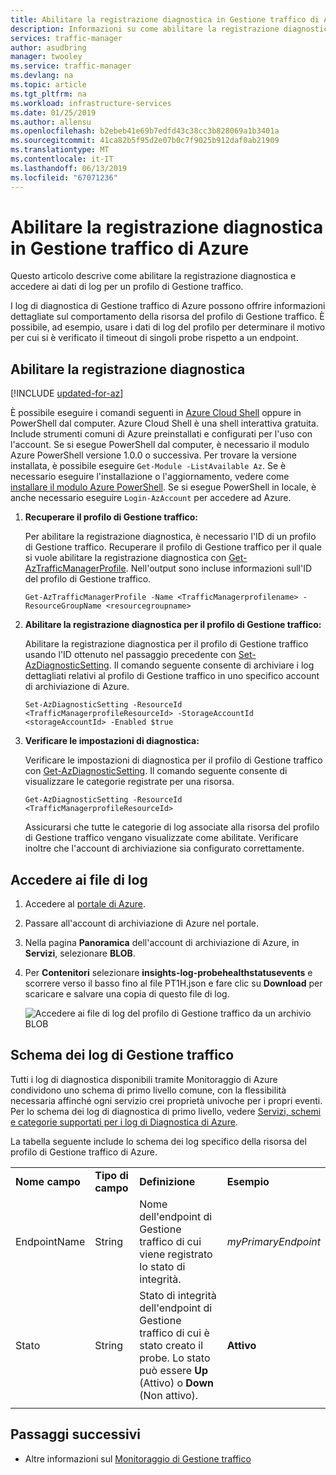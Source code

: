 ```yaml
---
title: Abilitare la registrazione diagnostica in Gestione traffico di Azure
description: Informazioni su come abilitare la registrazione diagnostica per il profilo personale di Gestione traffico e accedere ai file di log creati come risultato.
services: traffic-manager
author: asudbring
manager: twooley
ms.service: traffic-manager
ms.devlang: na
ms.topic: article
ms.tgt_pltfrm: na
ms.workload: infrastructure-services
ms.date: 01/25/2019
ms.author: allensu
ms.openlocfilehash: b2ebeb41e69b7edfd43c38cc3b828069a1b3401a
ms.sourcegitcommit: 41ca82b5f95d2e07b0c7f9025b912daf0ab21909
ms.translationtype: MT
ms.contentlocale: it-IT
ms.lasthandoff: 06/13/2019
ms.locfileid: "67071236"
---
```

# <a name="enable-diagnostic-logging-in-azure-traffic-manager"></a>Abilitare la registrazione diagnostica in Gestione traffico di Azure

Questo articolo descrive come abilitare la registrazione diagnostica e accedere ai dati di log per un profilo di Gestione traffico.

I log di diagnostica di Gestione traffico di Azure possono offrire informazioni dettagliate sul comportamento della risorsa del profilo di Gestione traffico. È possibile, ad esempio, usare i dati di log del profilo per determinare il motivo per cui si è verificato il timeout di singoli probe rispetto a un endpoint.

## <a name="enable-diagnostic-logging"></a>Abilitare la registrazione diagnostica

[!INCLUDE [updated-for-az](../../includes/updated-for-az.md)]

È possibile eseguire i comandi seguenti in [Azure Cloud Shell](https://shell.azure.com/powershell) oppure in PowerShell dal computer. Azure Cloud Shell è una shell interattiva gratuita. Include strumenti comuni di Azure preinstallati e configurati per l'uso con l'account. Se si esegue PowerShell dal computer, è necessario il modulo Azure PowerShell versione 1.0.0 o successiva. Per trovare la versione installata, è possibile eseguire `Get-Module -ListAvailable Az`. Se è necessario eseguire l'installazione o l'aggiornamento, vedere come [installare il modulo Azure PowerShell](/powershell/azure/install-az-ps). Se si esegue PowerShell in locale, è anche necessario eseguire `Login-AzAccount` per accedere ad Azure.

1. **Recuperare il profilo di Gestione traffico:**

    Per abilitare la registrazione diagnostica, è necessario l'ID di un profilo di Gestione traffico. Recuperare il profilo di Gestione traffico per il quale si vuole abilitare la registrazione diagnostica con [Get-AzTrafficManagerProfile](/powershell/module/az.TrafficManager/Get-azTrafficManagerProfile). Nell'output sono incluse informazioni sull'ID del profilo di Gestione traffico.

    ```azurepowershell-interactive
    Get-AzTrafficManagerProfile -Name <TrafficManagerprofilename> -ResourceGroupName <resourcegroupname>
    ```

2. **Abilitare la registrazione diagnostica per il profilo di Gestione traffico:**

    Abilitare la registrazione diagnostica per il profilo di Gestione traffico usando l'ID ottenuto nel passaggio precedente con [Set-AzDiagnosticSetting](https://docs.microsoft.com/powershell/module/az.monitor/set-azdiagnosticsetting?view=latest). Il comando seguente consente di archiviare i log dettagliati relativi al profilo di Gestione traffico in uno specifico account di archiviazione di Azure. 

      ```azurepowershell-interactive
    Set-AzDiagnosticSetting -ResourceId <TrafficManagerprofileResourceId> -StorageAccountId <storageAccountId> -Enabled $true
      ``` 
3. **Verificare le impostazioni di diagnostica:**

      Verificare le impostazioni di diagnostica per il profilo di Gestione traffico con [Get-AzDiagnosticSetting](https://docs.microsoft.com/powershell/module/az.monitor/get-azdiagnosticsetting?view=latest). Il comando seguente consente di visualizzare le categorie registrate per una risorsa.

     ```azurepowershell-interactive
     Get-AzDiagnosticSetting -ResourceId <TrafficManagerprofileResourceId>
     ```  
      Assicurarsi che tutte le categorie di log associate alla risorsa del profilo di Gestione traffico vengano visualizzate come abilitate. Verificare inoltre che l'account di archiviazione sia configurato correttamente.

## <a name="access-log-files"></a>Accedere ai file di log
1. Accedere al [portale di Azure](https://portal.azure.com). 
1. Passare all'account di archiviazione di Azure nel portale.
2. Nella pagina **Panoramica** dell'account di archiviazione di Azure, in **Servizi**, selezionare **BLOB**.
3. Per **Contenitori** selezionare **insights-log-probehealthstatusevents** e scorrere verso il basso fino al file PT1H.json e fare clic su **Download** per scaricare e salvare una copia di questo file di log.

    ![Accedere ai file di log del profilo di Gestione traffico da un archivio BLOB](./media/traffic-manager-logs/traffic-manager-logs.png)


## <a name="traffic-manager-log-schema"></a>Schema dei log di Gestione traffico

Tutti i log di diagnostica disponibili tramite Monitoraggio di Azure condividono uno schema di primo livello comune, con la flessibilità necessaria affinché ogni servizio crei proprietà univoche per i propri eventi. Per lo schema dei log di diagnostica di primo livello, vedere [Servizi, schemi e categorie supportati per i log di Diagnostica di Azure](../azure-monitor/platform/tutorial-dashboards.md).

La tabella seguente include lo schema dei log specifico della risorsa del profilo di Gestione traffico di Azure.

|||||
|----|----|---|---|
|**Nome campo**|**Tipo di campo**|**Definizione**|**Esempio**|
|EndpointName|String|Nome dell'endpoint di Gestione traffico di cui viene registrato lo stato di integrità.|*myPrimaryEndpoint*|
|Stato|String|Stato di integrità dell'endpoint di Gestione traffico di cui è stato creato il probe. Lo stato può essere **Up** (Attivo) o **Down** (Non attivo).|**Attivo**|
|||||

## <a name="next-steps"></a>Passaggi successivi

* Altre informazioni sul [Monitoraggio di Gestione traffico](traffic-manager-monitoring.md)

